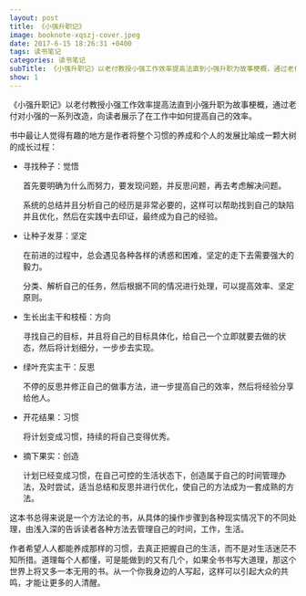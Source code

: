 ```yaml
---
layout: post
title: 《小强升职记》
image: booknote-xqszj-cover.jpeg
date: 2017-6-15 18:26:31 +0400
tags: 读书笔记
categories: 读书笔记
subTitle: 《小强升职记》以老付教授小强工作效率提高法直到小强升职为故事梗概，通过老付对小强的一系列改造，向读者展示了在工作中如何提高自己的效率。 
show: 1
---
```


《小强升职记》以老付教授小强工作效率提高法直到小强升职为故事梗概，通过老付对小强的一系列改造，向读者展示了在工作中如何提高自己的效率。

书中最让人觉得有趣的地方是作者将整个习惯的养成和个人的发展比喻成一颗大树的成长过程：

* 寻找种子：觉悟

	首先要明确为什么而努力，要发现问题，并反思问题，再去考虑解决问题。
	
	系统的总结并且分析自己的经历是非常必要的，这样可以帮助找到自己的缺陷并且优化，然后在实践中去印证，最终成为自己的经验。

* 让种子发芽：坚定

	在前进的过程中，总会遇见各种各样的诱惑和困难，坚定的走下去需要强大的毅力。
	
	分类、解析自己的任务，然后根据不同的情况进行处理，可以提高效率、坚定原则。
	
* 生长出主干和枝桠：方向

	寻找自己的目标，并且将自己的目标具体化，给自己一个立即就要去做的状态，然后将计划细分，一步步去实现。

* 绿叶充实主干：反思

	不停的反思并修正自己的做事方法，进一步提高自己的效率，然后将经验分享给他人。

* 开花结果：习惯

	将计划变成习惯，持续的将自己变得优秀。
	
* 摘下果实：创造

	计划已经变成习惯，在自己可控的生活状态下，创造属于自己的时间管理办法，及时尝试，适当总结和反思并进行优化，使自己的方法成为一套成熟的方法。



这本书总得来说是一个方法论的书，从具体的操作步骤到各种现实情况下的不同处理，由浅入深的告诉读者各种方法去管理自己的时间，工作，生活。

作者希望人人都能养成那样的习惯，去真正把握自己的生活，而不是对生活迷茫不知所措。道理每个人都懂，可是能做到的又有几个，如果全书书写大道理，那这个世界上将又多一本无用的书。从一个你我身边的人写起，这样可以引起大众的共鸣，才能让更多的人清醒。